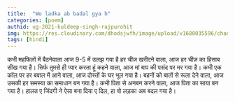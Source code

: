 ```yaml
---
title:  "Wo ladka ab badal gya h"
categories: [poem]
authid: ug-2021-kuldeep-singh-rajpurohit 
img: https://res.cloudinary.com/dhodsjwfh/image/upload/v1680035596/change2_rb6vgp.jpg
tags: [hindi]
---
```


कभी महफिलों में बैठनेवाला आज 9-5 में उलझ गया है
हर चीज़ खरीदने वाला, आज हर चीज़ का हिसाब सीख गया है।
सिर्फ तुमसे ही प्यार करता हूं कहने वाला, आज मां बाप की पसंद पर मर गया है।
कभी एक कॉल पर हर बवाल में आने वाला, आज दोस्तों के घर भूल गया है।
बहनों को बातों से रूला देने वाला, आज उसकी हर समस्या का समाधान बन गया है।
कभी पिता से अनबन करने वाला, आज पिता का साया बन गया है।
हालत ए जिंदगी ने ऐसा बना दिया ए दिल, हा वो लड़का अब बदल गया है।
